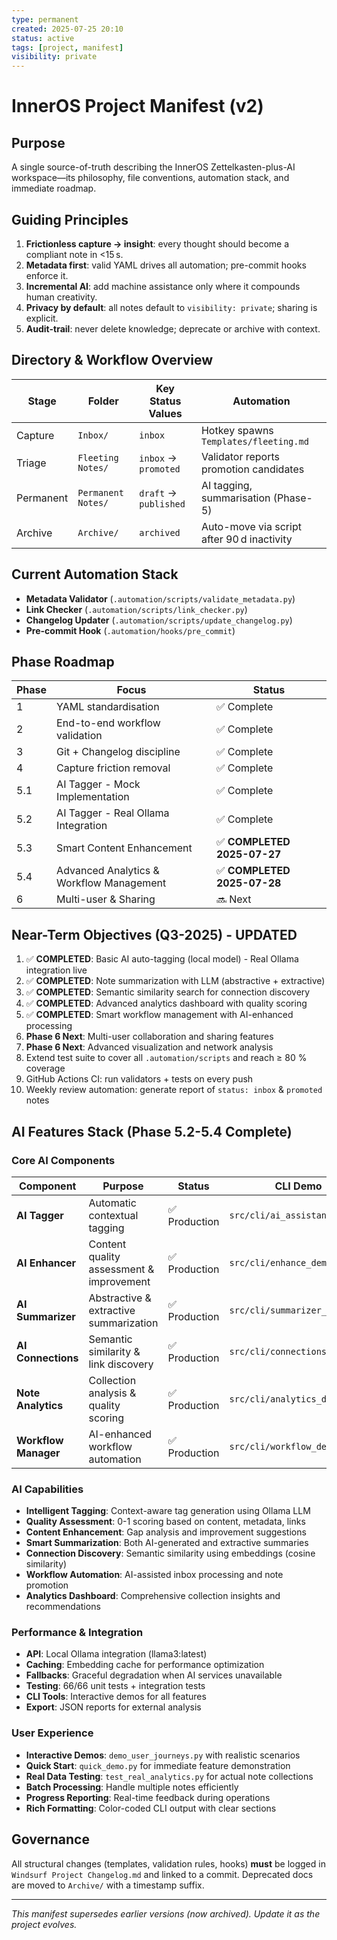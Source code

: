 ```yaml
---
type: permanent
created: 2025-07-25 20:10
status: active
tags: [project, manifest]
visibility: private
---
```


# InnerOS Project Manifest (v2)

## Purpose
A single source-of-truth describing the InnerOS Zettelkasten-plus-AI workspace—its philosophy, file conventions, automation stack, and immediate roadmap.

## Guiding Principles
1. **Frictionless capture → insight**: every thought should become a compliant note in <15 s.
2. **Metadata first**: valid YAML drives all automation; pre-commit hooks enforce it.
3. **Incremental AI**: add machine assistance only where it compounds human creativity.
4. **Privacy by default**: all notes default to `visibility: private`; sharing is explicit.
5. **Audit-trail**: never delete knowledge; deprecate or archive with context.

## Directory & Workflow Overview
| Stage | Folder | Key Status Values | Automation |
|-------|--------|------------------|------------|
| Capture | `Inbox/` | `inbox` | Hotkey spawns `Templates/fleeting.md` |
| Triage  | `Fleeting Notes/` | `inbox` → `promoted` | Validator reports promotion candidates |
| Permanent | `Permanent Notes/` | `draft` → `published` | AI tagging, summarisation (Phase-5) |
| Archive | `Archive/` | `archived` | Auto-move via script after 90 d inactivity |

## Current Automation Stack
- **Metadata Validator** (`.automation/scripts/validate_metadata.py`)
- **Link Checker** (`.automation/scripts/link_checker.py`)
- **Changelog Updater** (`.automation/scripts/update_changelog.py`)
- **Pre-commit Hook** (`.automation/hooks/pre_commit`)

## Phase Roadmap
| Phase | Focus | Status |
|-------|-------|--------|
| 1 | YAML standardisation | ✅ Complete |
| 2 | End-to-end workflow validation | ✅ Complete |
| 3 | Git + Changelog discipline | ✅ Complete |
| 4 | Capture friction removal | ✅ Complete |
| 5.1 | AI Tagger - Mock Implementation | ✅ Complete |
| 5.2 | AI Tagger - Real Ollama Integration | ✅ Complete |
| 5.3 | Smart Content Enhancement | ✅ **COMPLETED 2025-07-27** |
| 5.4 | Advanced Analytics & Workflow Management | ✅ **COMPLETED 2025-07-28** |
| 6 | Multi-user & Sharing | 🔜 Next |

## Near-Term Objectives (Q3-2025) - UPDATED
1. ✅ **COMPLETED**: Basic AI auto-tagging (local model) - Real Ollama integration live
2. ✅ **COMPLETED**: Note summarization with LLM (abstractive + extractive)
3. ✅ **COMPLETED**: Semantic similarity search for connection discovery
4. ✅ **COMPLETED**: Advanced analytics dashboard with quality scoring
5. ✅ **COMPLETED**: Smart workflow management with AI-enhanced processing
6. **Phase 6 Next**: Multi-user collaboration and sharing features
7. **Phase 6 Next**: Advanced visualization and network analysis
4. Extend test suite to cover all `.automation/scripts` and reach ≥ 80 % coverage
5. GitHub Actions CI: run validators + tests on every push
6. Weekly review automation: generate report of `status: inbox` & `promoted` notes

## AI Features Stack (Phase 5.2-5.4 Complete)

### Core AI Components
| Component | Purpose | Status | CLI Demo |
|-----------|---------|--------|----------|
| **AI Tagger** | Automatic contextual tagging | ✅ Production | `src/cli/ai_assistant.py` |
| **AI Enhancer** | Content quality assessment & improvement | ✅ Production | `src/cli/enhance_demo.py` |
| **AI Summarizer** | Abstractive & extractive summarization | ✅ Production | `src/cli/summarizer_demo.py` |
| **AI Connections** | Semantic similarity & link discovery | ✅ Production | `src/cli/connections_demo.py` |
| **Note Analytics** | Collection analysis & quality scoring | ✅ Production | `src/cli/analytics_demo.py` |
| **Workflow Manager** | AI-enhanced workflow automation | ✅ Production | `src/cli/workflow_demo.py` |

### AI Capabilities
- **Intelligent Tagging**: Context-aware tag generation using Ollama LLM
- **Quality Assessment**: 0-1 scoring based on content, metadata, links
- **Content Enhancement**: Gap analysis and improvement suggestions
- **Smart Summarization**: Both AI-generated and extractive summaries
- **Connection Discovery**: Semantic similarity using embeddings (cosine similarity)
- **Workflow Automation**: AI-assisted inbox processing and note promotion
- **Analytics Dashboard**: Comprehensive collection insights and recommendations

### Performance & Integration
- **API**: Local Ollama integration (llama3:latest)
- **Caching**: Embedding cache for performance optimization
- **Fallbacks**: Graceful degradation when AI services unavailable
- **Testing**: 66/66 unit tests + integration tests
- **CLI Tools**: Interactive demos for all features
- **Export**: JSON reports for external analysis

### User Experience
- **Interactive Demos**: `demo_user_journeys.py` with realistic scenarios
- **Quick Start**: `quick_demo.py` for immediate feature demonstration
- **Real Data Testing**: `test_real_analytics.py` for actual note collections
- **Batch Processing**: Handle multiple notes efficiently
- **Progress Reporting**: Real-time feedback during operations
- **Rich Formatting**: Color-coded CLI output with clear sections

## Governance
All structural changes (templates, validation rules, hooks) **must** be logged in `Windsurf Project Changelog.md` and linked to a commit. Deprecated docs are moved to `Archive/` with a timestamp suffix.

---
_This manifest supersedes earlier versions (now archived). Update it as the project evolves._
